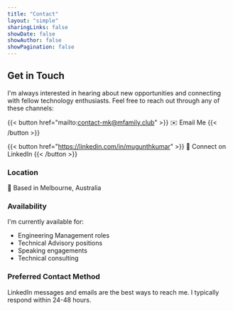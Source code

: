 ```yaml
---
title: "Contact"
layout: "simple"
sharingLinks: false
showDate: false
showAuthor: false
showPagination: false
---
```


## Get in Touch

I'm always interested in hearing about new opportunities and connecting with fellow technology enthusiasts. Feel free to reach out through any of these channels:

{{< button href="mailto:contact-mk@mfamily.club" >}}
✉️ Email Me
{{< /button >}}

{{< button href="https://linkedin.com/in/mugunthkumar" >}}
💼 Connect on LinkedIn
{{< /button >}}

### Location
📍 Based in Melbourne, Australia

### Availability
I'm currently available for:
- Engineering Management roles
- Technical Advisory positions
- Speaking engagements
- Technical consulting

### Preferred Contact Method
LinkedIn messages and emails are the best ways to reach me. I typically respond within 24-48 hours.
